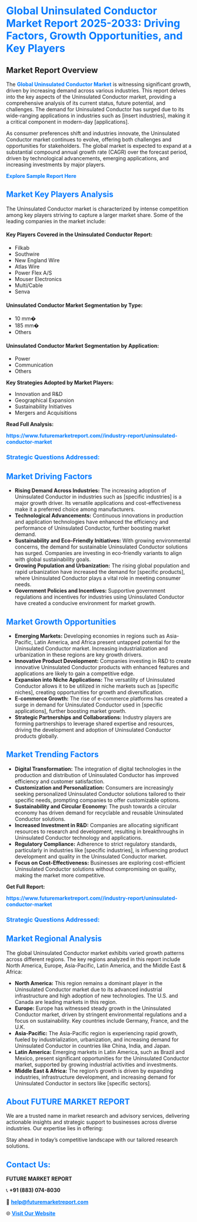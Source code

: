 <h1 style="color: #007BFF;">Global Uninsulated Conductor Market Report 2025-2033: Driving Factors, Growth Opportunities, and Key Players</h1>

<section id="overview">
<h2>Market Report Overview</h2>
<p>The <a href="https://www.futuremarketreport.com//industry-report/uninsulated-conductor-market" style="color: #007BFF; text-decoration: none;"><strong>Global Uninsulated Conductor Market</strong></a> is witnessing significant growth, driven by increasing demand across various industries. This report delves into the key aspects of the Uninsulated Conductor market, providing a comprehensive analysis of its current status, future potential, and challenges. The demand for Uninsulated Conductor has surged due to its wide-ranging applications in industries such as [insert industries], making it a critical component in modern-day [applications].</p>
<p>As consumer preferences shift and industries innovate, the Uninsulated Conductor market continues to evolve, offering both challenges and opportunities for stakeholders. The global market is expected to expand at a substantial compound annual growth rate (CAGR) over the forecast period, driven by technological advancements, emerging applications, and increasing investments by major players.</p>
</section>

<section id="overview">
<p><a href="https://www.futuremarketreport.com//request-sample/reportId=83998" style="color: #007BFF; text-decoration: none;"><strong>Explore Sample Report Here</strong></a></p>
</section>

<section id="key-players">
<h2 style="color: #007BFF;">Market Key Players Analysis</h2>
<p>The Uninsulated Conductor market is characterized by intense competition among key players striving to capture a larger market share. Some of the leading companies in the market include:</p>
<h4>Key Players Covered in the Uninsulated Conductor Report:</h4>
<ul><li>Filkab</li><li>Southwire</li><li>New England Wire</li><li>Atlas Wire</li><li>Power Flex A/S</li><li>Mouser Electronics</li><li>Multi/Cable</li><li>Senva</li></ul>
<h4>Uninsulated Conductor Market Segmentation by Type:</h4>
<ul><li>10 mm�</li><li>185 mm�</li><li>Others</li></ul>

<h4>Uninsulated Conductor Market Segmentation by Application:</h4>
<ul><li>Power</li><li>Communication</li><li>Others</li></ul>
<p><strong>Key Strategies Adopted by Market Players:</strong></p>
<ul>
<li>Innovation and R&D</li>
<li>Geographical Expansion</li>
<li>Sustainability Initiatives</li>
<li>Mergers and Acquisitions</li>
</ul>
</section>

<section>
<p><strong>Read Full Analysis: </strong></p><a href="https://www.futuremarketreport.com//industry-report/uninsulated-conductor-market" style="color: #007BFF; text-decoration: none;"><strong>https://www.futuremarketreport.com//industry-report/uninsulated-conductor-market</strong></a>
<h3 style="color: #007BFF;">Strategic Questions Addressed:</h3>
</section>

<section id="driving-factors">
<h2 style="color: #007BFF;">Market Driving Factors</h2>
<ul>
<li><strong>Rising Demand Across Industries:</strong> The increasing adoption of Uninsulated Conductor in industries such as [specific industries] is a major growth driver. Its versatile applications and cost-effectiveness make it a preferred choice among manufacturers.</li>
<li><strong>Technological Advancements:</strong> Continuous innovations in production and application technologies have enhanced the efficiency and performance of Uninsulated Conductor, further boosting market demand.</li>
<li><strong>Sustainability and Eco-Friendly Initiatives:</strong> With growing environmental concerns, the demand for sustainable Uninsulated Conductor solutions has surged. Companies are investing in eco-friendly variants to align with global sustainability goals.</li>
<li><strong>Growing Population and Urbanization:</strong> The rising global population and rapid urbanization have increased the demand for [specific products], where Uninsulated Conductor plays a vital role in meeting consumer needs.</li>
<li><strong>Government Policies and Incentives:</strong> Supportive government regulations and incentives for industries using Uninsulated Conductor have created a conducive environment for market growth.</li>
</ul>
</section>

<section id="growth-opportunities">
<h2 style="color: #007BFF;">Market Growth Opportunities</h2>
<ul>
<li><strong>Emerging Markets:</strong> Developing economies in regions such as Asia-Pacific, Latin America, and Africa present untapped potential for the Uninsulated Conductor market. Increasing industrialization and urbanization in these regions are key growth drivers.</li>
<li><strong>Innovative Product Development:</strong> Companies investing in R&D to create innovative Uninsulated Conductor products with enhanced features and applications are likely to gain a competitive edge.</li>
<li><strong>Expansion into Niche Applications:</strong> The versatility of Uninsulated Conductor allows it to be utilized in niche markets such as [specific niches], creating opportunities for growth and diversification.</li>
<li><strong>E-commerce Growth:</strong> The rise of e-commerce platforms has created a surge in demand for Uninsulated Conductor used in [specific applications], further boosting market growth.</li>
<li><strong>Strategic Partnerships and Collaborations:</strong> Industry players are forming partnerships to leverage shared expertise and resources, driving the development and adoption of Uninsulated Conductor products globally.</li>
</ul>
</section>

<section id="trending-factors">
<h2 style="color: #007BFF;">Market Trending Factors</h2>
<ul>
<li><strong>Digital Transformation:</strong> The integration of digital technologies in the production and distribution of Uninsulated Conductor has improved efficiency and customer satisfaction.</li>
<li><strong>Customization and Personalization:</strong> Consumers are increasingly seeking personalized Uninsulated Conductor solutions tailored to their specific needs, prompting companies to offer customizable options.</li>
<li><strong>Sustainability and Circular Economy:</strong> The push towards a circular economy has driven demand for recyclable and reusable Uninsulated Conductor solutions.</li>
<li><strong>Increased Investment in R&D:</strong> Companies are allocating significant resources to research and development, resulting in breakthroughs in Uninsulated Conductor technology and applications.</li>
<li><strong>Regulatory Compliance:</strong> Adherence to strict regulatory standards, particularly in industries like [specific industries], is influencing product development and quality in the Uninsulated Conductor market.</li>
<li><strong>Focus on Cost-Effectiveness:</strong> Businesses are exploring cost-efficient Uninsulated Conductor solutions without compromising on quality, making the market more competitive.</li>
</ul>
</section>

<section>
<p><strong>Get Full Report: </strong></p><a href="https://www.futuremarketreport.com//industry-report/uninsulated-conductor-market" style="color: #007BFF; text-decoration: none;"><strong>https://www.futuremarketreport.com//industry-report/uninsulated-conductor-market</strong></a>
<h3 style="color: #007BFF;">Strategic Questions Addressed:</h3>
</section>


<section id="regional-analysis">
<h2 style="color: #007BFF;">Market Regional Analysis</h2>
<p>The global Uninsulated Conductor market exhibits varied growth patterns across different regions. The key regions analyzed in this report include North America, Europe, Asia-Pacific, Latin America, and the Middle East & Africa:</p>
<ul>
<li><strong>North America:</strong> This region remains a dominant player in the Uninsulated Conductor market due to its advanced industrial infrastructure and high adoption of new technologies. The U.S. and Canada are leading markets in this region.</li>
<li><strong>Europe:</strong> Europe has witnessed steady growth in the Uninsulated Conductor market, driven by stringent environmental regulations and a focus on sustainability. Key countries include Germany, France, and the U.K.</li>
<li><strong>Asia-Pacific:</strong> The Asia-Pacific region is experiencing rapid growth, fueled by industrialization, urbanization, and increasing demand for Uninsulated Conductor in countries like China, India, and Japan.</li>
<li><strong>Latin America:</strong> Emerging markets in Latin America, such as Brazil and Mexico, present significant opportunities for the Uninsulated Conductor market, supported by growing industrial activities and investments.</li>
<li><strong>Middle East & Africa:</strong> The region’s growth is driven by expanding industries, infrastructure development, and increasing demand for Uninsulated Conductor in sectors like [specific sectors].</li>
</ul>
</section>

<footer>
<h2 style="color: #007BFF;">About FUTURE MARKET REPORT</h2>
<p>We are a trusted name in market research and advisory services, delivering actionable insights and strategic support to businesses across diverse industries. Our expertise lies in offering:</p>

<p>Stay ahead in today’s competitive landscape with our tailored research solutions.</p>

<h2 style="color: #007BFF;">Contact Us:</h2>
<p><strong>FUTURE MARKET REPORT</strong></p>
<p>📞 <strong>+91 (883) 074-8030</strong></p>
<p>📧 <strong><a href="mailto:help@futuremarketreport.com" style="color: #007BFF;">help@futuremarketreport.com</a></strong></p>
<p>🌐 <strong><a href="https://www.futuremarketreport.com/" style="color: #007BFF;">Visit Our Website</a></strong></p>
</footer>